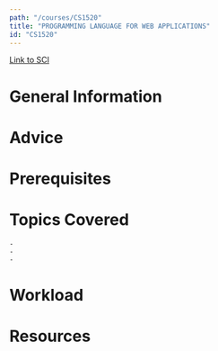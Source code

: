 ```yaml
---
path: "/courses/CS1520"
title: "PROGRAMMING LANGUAGE FOR WEB APPLICATIONS"
id: "CS1520"
---
```

[Link to SCI]("http://courses.sci.pitt.edu/courses/courses/view/CS-1520")

# General Information

# Advice


# Prerequisites
<!-- PREREQ_REPLACEMENT (Do not remove) -->

<!-- END PREREQ_REPLACEMENT (Do not remove) -->
# Topics Covered
	- 
	-
	-
# Workload

<!-- TESTIMONIALS
# Testimonials
This gets replaced with Gatsby, its
data comes from Google Sheets for easier
editing!
-->

# Resources
